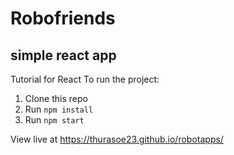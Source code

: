 # Robofriends

## simple react app

Tutorial for React To run the project:

1. Clone this repo
2. Run ```npm install```
3. Run ```npm start```

View live at https://thurasoe23.github.io/robotapps/
